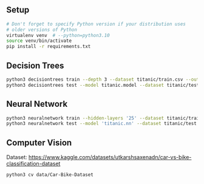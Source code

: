 ## Setup

```sh
# Don't forget to specify Python version if your distribution uses
# older versions of Python
virtualenv venv  # --python=python3.10
source venv/bin/activate
pip install -r requirements.txt
```

## Decision Trees
```sh
python3 decisiontrees train --depth 3 --dataset titanic/train.csv --output-model titanic.model
python3 decisiontrees test --model titanic.model --dataset titanic/test.csv
```

## Neural Network
```sh
python3 neuralnetwork train --hidden-layers '25' --dataset titanic/train.csv --activation 'sigmoid' --output-model 'titanic.nn'
python3 neuralnetwork test --model 'titanic.nn' --dataset titanic/test.csv
```

## Computer Vision

Dataset: https://www.kaggle.com/datasets/utkarshsaxenadn/car-vs-bike-classification-dataset

```sh
python3 cv data/Car-Bike-Dataset
```

